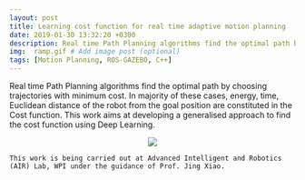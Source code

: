 ```yaml
---
layout: post
title: Learning cost function for real time adaptive motion planning
date: 2019-01-30 13:32:20 +0300
description: Real time Path Planning algorithms find the optimal path by choosing trajectories with minimum cost. This works aims at developing a generalised approach to find the cost function using Deep Learning.  
img:  ramp.gif # Add image post (optional)
tags: [Motion Planning, ROS-GAZEBO, C++]
---
```

Real time Path Planning algorithms find the optimal path by choosing trajectories with minimum cost. In majority of these cases, energy, time, Euclidean distance of the robot from the goal position are constituted in the Cost function. This work aims at developing a generalised approach to find the cost function using Deep Learning. 

<p align="center">
    <img src="{{site.baseurl}}/assets/img/ramp.gif">
</p>

```
This work is being carried out at Advanced Intelligent and Robotics (AIR) Lab, WPI under the guidance of Prof. Jing Xiao. 
```